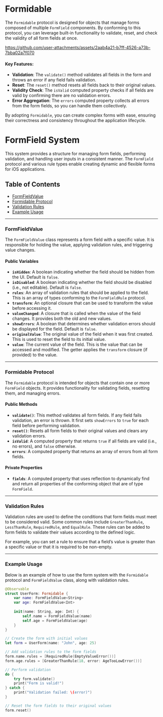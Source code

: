 # Formidable

The `Formidable` protocol is designed for objects that manage forms composed of multiple `FormField` components. By conforming to this protocol, you can leverage built-in functionality to validate, reset, and check the validity of all form fields at once.

https://github.com/user-attachments/assets/2aab4a21-b7ff-4526-a73b-7bba02a7f070

#### Key Features:

- **Validation**: The `validate()` method validates all fields in the form and throws an error if any field fails validation.
- **Reset**: The `reset()` method resets all fields back to their original values.
- **Validity Check**: The `isValid` computed property checks if all fields are valid by confirming there are no validation errors.
- **Error Aggregation**: The `errors` computed property collects all errors from the form fields, so you can handle them collectively.

By adopting `Formidable`, you can create complex forms with ease, ensuring their correctness and consistency throughout the application lifecycle.

# FormField System

This system provides a structure for managing form fields, performing validation, and handling user inputs in a consistent manner. The `FormField` protocol and various rule types enable creating dynamic and flexible forms for iOS applications.

## Table of Contents

- [FormFieldValue](#formfieldvalue)
- [Formidable Protocol](#formidable-protocol)
- [Validation Rules](#validation-rules)
- [Example Usage](#example-usage)

---

### FormFieldValue

The `FormFieldValue` class represents a form field with a specific value. It is responsible for holding the value, applying validation rules, and triggering value changes.

#### Public Variables

- **`isHidden`**: A boolean indicating whether the field should be hidden from the UI. Default is `false`.
- **`isDisabled`**: A boolean indicating whether the field should be disabled (i.e., not editable). Default is `false`.
- **`rules`**: An array of validation rules that should be applied to the field. This is an array of types conforming to the `FormFieldRule` protocol.
- **`transform`**: An optional closure that can be used to transform the value before accessing it.
- **`valueChanged`**: A closure that is called when the value of the field changes. It provides both the old and new values.
- **`showErrors`**: A boolean that determines whether validation errors should be displayed for the field. Default is `false`.
- **`originalValue`**: The original value of the field when it was first created. This is used to reset the field to its initial value.
- **`value`**: The current value of the field. This is the value that can be accessed and modified. The getter applies the `transform` closure (if provided) to the value.

---

### Formidable Protocol

The `Formidable` protocol is intended for objects that contain one or more `FormField` objects. It provides functionality for validating fields, resetting them, and managing errors.

#### Public Methods

- **`validate()`**: This method validates all form fields. If any field fails validation, an error is thrown. It first sets `showErrors` to `true` for each field before performing validation.
- **`reset()`**: Resets all form fields to their original values and clears any validation errors.
- **`isValid`**: A computed property that returns `true` if all fields are valid (i.e., no errors), and `false` otherwise.
- **`errors`**: A computed property that returns an array of errors from all form fields.

#### Private Properties

- **`fields`**: A computed property that uses reflection to dynamically find and return all properties of the conforming object that are of type `FormField`.

---

### Validation Rules

Validation rules are used to define the conditions that form fields must meet to be considered valid. Some common rules include `GreaterThanRule`, `LessThanRule`, `RequiredRule`, and `EqualRule`. These rules can be added to form fields to validate their values according to the defined logic.

For example, you can set a rule to ensure that a field’s value is greater than a specific value or that it is required to be non-empty.

---

### Example Usage

Below is an example of how to use the form system with the `Formidable` protocol and `FormFieldValue` class, along with validation rules.

```swift
@Observable
struct UserForm: Formidable {
    var name: FormFieldValue<String>
    var age: FormFieldValue<Int>
    
    init(name: String, age: Int) {
        self.name = FormFieldValue(name)
        self.age = FormFieldValue(age)
    }
}

// Create the form with initial values
let form = UserForm(name: "John", age: 25)

// Add validation rules to the form fields
form.name.rules = [RequiredRule(EmptyValueError())]
form.age.rules = [GreaterThanRule(18, error: AgeTooLowError())]

// Perform validation
do {
    try form.validate()
    print("Form is valid!")
} catch {
    print("Validation failed: \(error)")
}

// Reset the form fields to their original values
form.reset()
